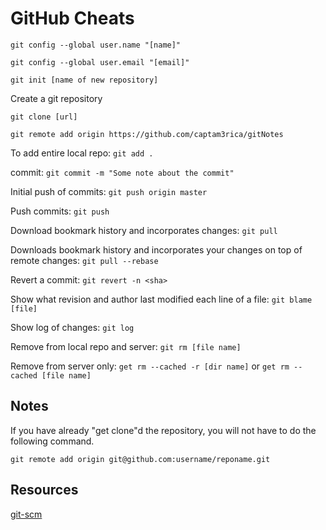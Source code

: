 # GitHub Cheats

`git config --global user.name "[name]"`

`git config --global user.email "[email]"`

`git init [name of new repository]`  

Create a git repository

`git clone [url]`

`git remote add origin https://github.com/captam3rica/gitNotes`

To add entire local repo: `git add .`

commit: `git commit -m "Some note about the commit"`

Initial push of commits: `git push origin master`

Push commits: `git push`

Download bookmark history and incorporates changes: `git pull`  

Downloads bookmark history and incorporates your changes on top of
remote changes: `git pull --rebase`  

Revert a commit: `git revert -n <sha>`  

Show what revision and author last modified each line of a file: `git blame [file]`  

Show log of changes: `git log`  

Remove from local repo and server: `git rm [file name]`

Remove from server only: `get rm --cached -r [dir name]` or `get rm --cached [file name]`


## Notes

If you have already "get clone"d the repository, you will not have to do the
following command.

    git remote add origin git@github.com:username/reponame.git

## Resources

[git-scm](https://git-scm.com/book/en/v2/Customizing-Git-Git-Configuration)
